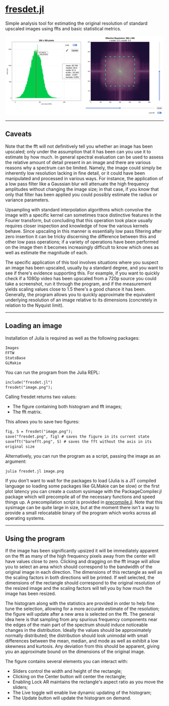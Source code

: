 # [fresdet.jl](fresdet.jl?raw=true)

Simple analysis tool for estimating the original resolution of standard upscaled images using ffts and basic statistical metrics.

![fresdet.png](images/fresdet.png)

----

## Caveats

Note that the fft will not definitively tell you whether an image has been upscaled; only under the assumption that it has been can you use it to estimate by how much. In general spectral evaluation can be used to assess the relative amount of detail present in an image and there are various reasons why a spectrum can be limited. Namely, the image could simply be inherently low resolution lacking in fine detail, or it could have been manipulated and processed in various ways. For instance, the application of a low pass filter like a Gaussian blur will attenuate the high frequency amplitudes without changing the image size; in that case, if you know that only that filter has been applied you could possibly estimate the radius or variance parameters.

Upsampling with standard interpolation algorithms which convolve the image with a specific kernel can sometimes trace distinctive features in the Fourier transform, but concluding that this operation took place usually requires closer inspection and knowledge of how the various kernels behave. Since upscaling in this manner is essentially low pass filtering after zero insertion it can be tricky discerning the difference between this and other low pass operations; if a variety of operations have been performed on the image then it becomes increasingly difficult to know which ones as well as estimate the magnitude of each.

The specific application of this tool involves situations where you suspect an image has been upscaled, usually by a standard degree, and you want to see if there's evidence supporting this. For example, if you want to quickly check if a 1080p video has been upscaled from a 720p source you could take a screenshot, run it through the program, and if the measurement yields scaling values close to 1.5 there's a good chance it has been. Generally, the program allows you to quickly approximate the equivalent underlying resolution of an image relative to its dimensions (concretely in relation to the Nyquist limit).

----

## Loading an image

Installation of Julia is required as well as the following packages:
```
Images
FFTW
StatsBase
GLMakie
```

You can run the program from the Julia REPL:
```
include("fresdet.jl")
fresdet("image.png");
```

Calling fresdet returns two values:
* The figure containing both histogram and fft images;
* The fft matrix.

This allows you to save two figures:
```
fig, S = fresdet("image.png");
save("fresdet.png", fig) # saves the figure in its current state
savefft("barefft.png", S) # saves the fft without the axis in its original size
```

Alternatively, you can run the program as a script, passing the image as an argument:
```
julia fresdet.jl image.png
```

If you don't want to wait for the packages to load (Julia is a JIT compiled language so loading some packages like GLMakie can be slow) or the first plot latency you can create a custom sysimage with the PackageCompiler.jl package which will precompile all of the necessary functions and speed things up. A precompilation script is provided in [precompile.jl](precompile.jl). Note that this sysimage can be quite large in size, but at the moment there isn't a way to provide a small relocatable binary of the program which works across all operating systems.

----

## Using the program

If the image has been significantly upsized it will be immediately apparent on the fft as many of the high frequency pixels away from the center will have values close to zero. Clicking and dragging on the fft image will allow you to select an area which should correspond to the bandwidth of the original image in each direction. The dimensions of this rectangle as well as the scaling factors in both directions will be printed. If well selected, the dimensions of the rectangle should correspond to the original resolution of the resized image and the scaling factors will tell you by how much the image has been resized.

The histogram along with the statistics are provided in order to help fine tune the selection, allowing for a more accurate estimate of the resolution; the figure will update after a new area is selected on the fft. The general idea here is that sampling from any spurious frequency components near the edges of the main part of the spectrum should induce noticeable changes in the distribution. Ideally the values should be approximately normally distributed; the distribution should look unimodal with small differences between the mean, median, and mode as well as exhibit a low skewness and kurtosis. Any deviation from this should be apparent, giving you an approximate bound on the dimensions of the original image.

The figure contains several elements you can interact with:
* Sliders control the width and height of the rectangle;
* Clicking on the Center button will center the rectangle;
* Enabling Lock AR maintains the rectangle's aspect ratio as you move the sliders;
* The Live toggle will enable live dynamic updating of the histogram;
* The Update button will update the histogram on demand.

